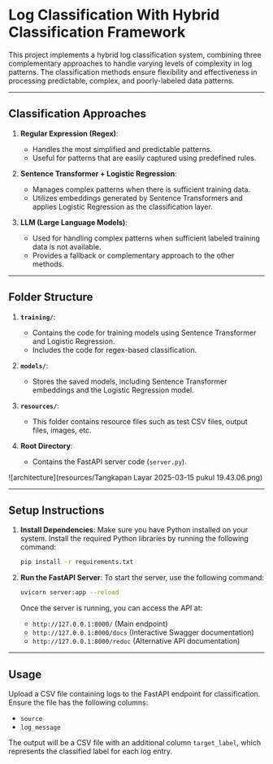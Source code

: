 
# Log Classification With Hybrid Classification Framework

This project implements a hybrid log classification system, combining three complementary approaches to handle varying levels of complexity in log patterns. The classification methods ensure flexibility and effectiveness in processing predictable, complex, and poorly-labeled data patterns.

---

## Classification Approaches

1. **Regular Expression (Regex)**:
   - Handles the most simplified and predictable patterns.
   - Useful for patterns that are easily captured using predefined rules.

2. **Sentence Transformer + Logistic Regression**:
   - Manages complex patterns when there is sufficient training data.
   - Utilizes embeddings generated by Sentence Transformers and applies Logistic Regression as the classification layer.

3. **LLM (Large Language Models)**:
   - Used for handling complex patterns when sufficient labeled training data is not available.
   - Provides a fallback or complementary approach to the other methods.

---

## Folder Structure

1. **`training/`**:
   - Contains the code for training models using Sentence Transformer and Logistic Regression.
   - Includes the code for regex-based classification.

2. **`models/`**:
   - Stores the saved models, including Sentence Transformer embeddings and the Logistic Regression model.

3. **`resources/`**:
   - This folder contains resource files such as test CSV files, output files, images, etc.

4. **Root Directory**:
   - Contains the FastAPI server code (`server.py`).

![architecture](resources/Tangkapan Layar 2025-03-15 pukul 19.43.06.png)

---

## Setup Instructions

1. **Install Dependencies**:
   Make sure you have Python installed on your system. Install the required Python libraries by running the following command:

   ```bash
   pip install -r requirements.txt
   ```

2. **Run the FastAPI Server**:
   To start the server, use the following command:

   ```bash
   uvicorn server:app --reload
   ```

   Once the server is running, you can access the API at:
   - `http://127.0.0.1:8000/` (Main endpoint)
   - `http://127.0.0.1:8000/docs` (Interactive Swagger documentation)
   - `http://127.0.0.1:8000/redoc` (Alternative API documentation)

---

## Usage

Upload a CSV file containing logs to the FastAPI endpoint for classification. Ensure the file has the following columns:
- `source`
- `log_message`

The output will be a CSV file with an additional column `target_label`, which represents the classified label for each log entry.

